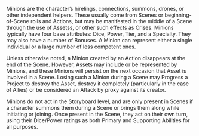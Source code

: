 Minions are the character’s hirelings, connections, summons, drones, or other independent helpers. These usually come from Scenes or beginning-of-Scene rolls and Actions, but may be manifested in the middle of a Scene through the use of Assetss, or other such effects as Crises. Minions typically have four base attributes: Dice, Power, Tier, and a Specialty. They may also have a number of Bonuses. A Minion can represent either a single individual or a large number of less competent ones.

Unless otherwise noted, a Minion created by an Action disappears at the end of the Scene. However, Assets may include or be represented by Minions, and these Minions will persist on the next occasion that Asset is involved in a Scene. Losing such a Minion during a Scene may Progress a Project to destroy the Asset, destroy it completely (particularly in the case of Allies) or be considered an Attack by proxy against its creator.

Minions do not act in the Storyboard level, and are only present in Scenes if a character summons them during a Scene or brings them along while initiating or joining. Once present in the Scene, they act on their own turn, using their Dice/Power ratings as both Primary and Supporting Abilities for all purposes.